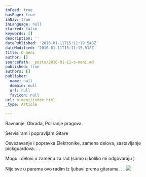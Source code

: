 ```yaml
---
inFeed: true
hasPage: true
inNav: true
inLanguage: null
starred: false
keywords: []
description: ''
datePublished: '2016-01-11T15:11:19.548Z'
dateModified: '2016-01-11T15:11:15.518Z'
title: O meni
author: []
sourcePath: _posts/2016-01-11-o-meni.md
published: true
authors: []
publisher:
  name: null
  domain: null
  url: null
  favicon: null
url: o-meni/index.html
_type: Article

---
```

Ravnanje,   Obrada, Poliranje pragova.

Servisiram i popravljam Gitare

Osvezavanje i popravka Elektronike, zamena delova, sastavljanje pickguardova. . .

Mogu i delovi u zamenu za rad (samo u koliko mi odgovaraju )

Nije sve u parama ovo radim iz ljubavi prema gitarama. . .
![](https://the-grid-user-content.s3-us-west-2.amazonaws.com/839343a6-06d4-4af6-a7d3-bb7288b9d93b.JPG)